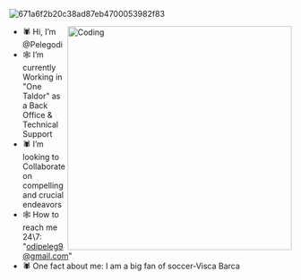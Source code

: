 ![671a6f2b20c38ad87eb4700053982f83](https://github.com/Pelegodi/Pelegodi/assets/162023391/650d6c20-26f8-44cf-8528-28fb613d22d4)

 <img align="right" alt="Coding" width="400" src="https://github.com/Pelegodi/Pelegodi/assets/162023391/d13cc9b3-d268-42d0-a837-27e6fc69b6fa">

 
- 🕷 Hi, I’m @Pelegodi        
- 🕸 I’m currently Working in "One Taldor" as a Back Office & Technical Support 
- 🕷 I’m looking to Collaborate on compelling and crucial endeavors                            
- 🕸 How to reach me 24\7: "odipeleg9@gmail.com"                                                                                                                        
- 🕷 One fact about me: I am a big fan of soccer-Visca Barca

                                                                    
                                                          





